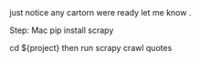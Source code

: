 ##
just notice any cartorn were ready let me know .

Step: Mac
pip install scrapy

cd ${project} then  run  scrapy crawl quotes
